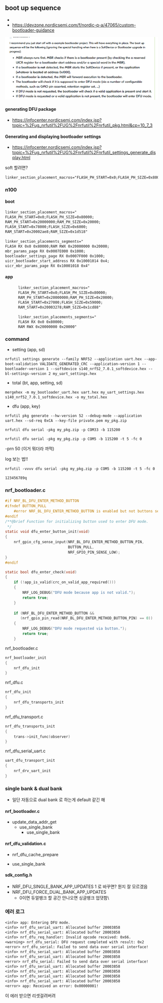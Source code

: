 ## boot up sequence

- 
- https://devzone.nordicsemi.com/f/nordic-q-a/47065/custom-bootloader-guidance

![image-20210908160946044](정리.assets/image-20210908160946044.png)



#### generating DFU package

- https://infocenter.nordicsemi.com/index.jsp?topic=%2Fug_nrfutil%2FUG%2Fnrfutil%2Fnrfutil_pkg.html&cp=10_7_3

#### Generating and displaying bootloader settings

- https://infocenter.nordicsemi.com/index.jsp?topic=%2Fug_nrfutil%2FUG%2Fnrfutil%2Fnrfutil_settings_generate_display.html





soft 할려면?

```
linker_section_placement_macros="FLASH_PH_START=0x0;FLASH_PH_SIZE=0x80000;RAM_PH_START=0x20000000;RAM_PH_SIZE=0x20000;FLASH_START=0x27000;FLASH_SIZE=0x59000;RAM_START=0x20003278;RAM_SIZE=0x1cd88"
```

### n100

#### boot

```
linker_section_placement_macros="
FLASH_PH_START=0x0;FLASH_PH_SIZE=0x80000;
RAM_PH_START=0x20000000;RAM_PH_SIZE=0x20000;
FLASH_START=0x78000;FLASH_SIZE=0x6000;
RAM_START=0x20002ae8;RAM_SIZE=0x1d518"
      
linker_section_placements_segments="
FLASH RX 0x0 0x80000;RAM RWX 0x20000000 0x20000;
mbr_params_page RX 0x0007E000 0x1000;
bootloader_settings_page RX 0x0007F000 0x1000;
uicr_bootloader_start_address RX 0x10001014 0x4;
uicr_mbr_params_page RX 0x10001018 0x4"
```

#### app

```
      linker_section_placement_macros="
      FLASH_PH_START=0x0;FLASH_PH_SIZE=0x80000;
      RAM_PH_START=0x20000000;RAM_PH_SIZE=0x20000;
      FLASH_START=0x27000;FLASH_SIZE=0x59000;
      RAM_START=0x20003278;RAM_SIZE=0x1cd88"
      
      linker_section_placements_segments="
      FLASH RX 0x0 0x80000;
      RAM RWX 0x20000000 0x20000"
```

















### command

- setting (app, sd)

```
nrfutil settings generate --family NRF52 --application uart.hex --app-boot-validation VALIDATE_GENERATED_CRC --application-version 1 --bootloader-version 1 --softdevice s140_nrf52_7.0.1_softdevice.hex --bl-settings-version 2 my_uart_settings.hex
```

- total (bt, app, setting, sd)

```
mergehex -m my_bootloader_uart.hex uart.hex my_uart_settings.hex s140_nrf52_7.0.1_softdevice.hex -o my_total.hex
```

- dfu (app, key)

```
nrfutil pkg generate --hw-version 52 --debug-mode --application uart.hex --sd-req 0xCA --key-file private.pem my_pkg.zip
```

```
nrfutil dfu serial -pkg my_pkg.zip -p COM33 -b 115200
```

```
nrfutil dfu serial -pkg my_pkg.zip -p COM5 -b 115200 -t 5 -fc 0
```

-prn 50 (이거 뭐더라 까먹)

log 보는 법!!

```
nrfutil -vvvv dfu serial -pkg my_pkg.zip -p COM5 -b 115200 -t 5 -fc 0
```

```
123456789q
```





### nrf_bootloader.c



```c
#if NRF_BL_DFU_ENTER_METHOD_BUTTON
#ifndef BUTTON_PULL
    #error NRF_BL_DFU_ENTER_METHOD_BUTTON is enabled but not buttons seem to be available on the board.
#endif
/**@brief Function for initializing button used to enter DFU mode.
 */
static void dfu_enter_button_init(void)
{
    nrf_gpio_cfg_sense_input(NRF_BL_DFU_ENTER_METHOD_BUTTON_PIN,
                             BUTTON_PULL,
                             NRF_GPIO_PIN_SENSE_LOW);
}
#endif
```



```c
static bool dfu_enter_check(void)
{
    if (!app_is_valid(crc_on_valid_app_required()))
    {
        NRF_LOG_DEBUG("DFU mode because app is not valid.");
        return true;
    }

    if (NRF_BL_DFU_ENTER_METHOD_BUTTON &&
       (nrf_gpio_pin_read(NRF_BL_DFU_ENTER_METHOD_BUTTON_PIN) == 0))
    {
        NRF_LOG_DEBUG("DFU mode requested via button.");
        return true;
    }

```





nrf_bootloader.c

```c
nrf_bootloader_init
{
    nrf_dfu_init
}
```



nrf_dfu.c

```c
nrf_dfu_init
{
	nrf_dfu_transports_init
}
```

nrf_dfu_transport.c

```c
nrf_dfu_transports_init
{
    trans->init_func(observer)
}
```

nrf_dfu_serial_uart.c

```c
uart_dfu_transport_init
{
    nrf_drv_uart_init
}
```



### single bank & dual bank

- 일단 자동으로 dual bank 로 하는게 default 같긴 해

#### nrf_bootloader.c

- update_data_addr_get
  - use_single_bank
    - use_single_bank

#### nrf_dfu_validation.c

- nrf_dfu_cache_prepare

- use_single_bank

#### sdk_config.h

- NRF_DFU_SINGLE_BANK_APP_UPDATES 1 로 바꾸면? 뭔지 잘 모르겠음
- NRF_DFU_FORCE_DUAL_BANK_APP_UPDATES 
  - 0이면 듀얼뱅크 할 공간 안나오면 싱글뱅크 업댓함\





### 에러 로그

```
<info> app: Entering DFU mode.
<info> nrf_dfu_serial_uart: Allocated buffer 20003858
<info> nrf_dfu_serial_uart: Allocated buffer 20003858
<info> nrf_dfu_req_handler: Invalid opcode received: 0x66.
<warning> nrf_dfu_serial: DFU request completed with result: 0x2
<error> nrf_dfu_serial: Failed to send data over serial interface!
<info> nrf_dfu_serial_uart: Allocated buffer 20003858
<info> nrf_dfu_serial_uart: Allocated buffer 20003858
<error> nrf_dfu_serial: Failed to send data over serial interface!
<info> nrf_dfu_serial_uart: Allocated buffer 20003858
<info> nrf_dfu_serial_uart: Allocated buffer 20003858
<info> nrf_dfu_serial_uart: Allocated buffer 20003858
<info> nrf_dfu_serial_uart: Allocated buffer 20003858
<error> app: Received an error: 0x00000001!
```

이 에러 받으면 리셋걸려버려